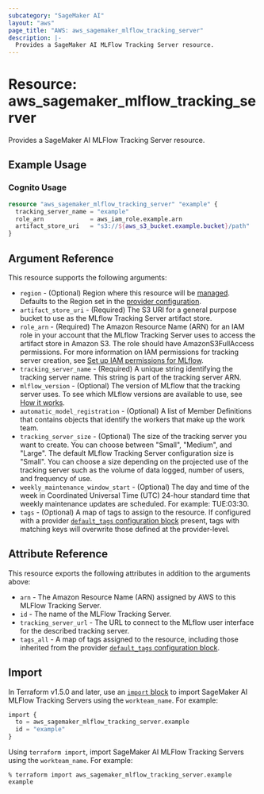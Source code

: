 ```yaml
---
subcategory: "SageMaker AI"
layout: "aws"
page_title: "AWS: aws_sagemaker_mlflow_tracking_server"
description: |-
  Provides a SageMaker AI MLFlow Tracking Server resource.
---
```


# Resource: aws_sagemaker_mlflow_tracking_server

Provides a SageMaker AI MLFlow Tracking Server resource.

## Example Usage

### Cognito Usage

```terraform
resource "aws_sagemaker_mlflow_tracking_server" "example" {
  tracking_server_name = "example"
  role_arn             = aws_iam_role.example.arn
  artifact_store_uri   = "s3://${aws_s3_bucket.example.bucket}/path"
}
```

## Argument Reference

This resource supports the following arguments:

* `region` - (Optional) Region where this resource will be [managed](https://docs.aws.amazon.com/general/latest/gr/rande.html#regional-endpoints). Defaults to the Region set in the [provider configuration](https://registry.terraform.io/providers/hashicorp/aws/latest/docs#aws-configuration-reference).
* `artifact_store_uri` - (Required) The S3 URI for a general purpose bucket to use as the MLflow Tracking Server artifact store.
* `role_arn` - (Required) The Amazon Resource Name (ARN) for an IAM role in your account that the MLflow Tracking Server uses to access the artifact store in Amazon S3. The role should have AmazonS3FullAccess permissions. For more information on IAM permissions for tracking server creation, see [Set up IAM permissions for MLflow](https://docs.aws.amazon.com/sagemaker/latest/dg/mlflow-create-tracking-server-iam.html).
* `tracking_server_name` - (Required) A unique string identifying the tracking server name. This string is part of the tracking server ARN.
* `mlflow_version` - (Optional) The version of MLflow that the tracking server uses. To see which MLflow versions are available to use, see [How it works](https://docs.aws.amazon.com/sagemaker/latest/dg/mlflow.html#mlflow-create-tracking-server-how-it-works).
* `automatic_model_registration` - (Optional) A list of Member Definitions that contains objects that identify the workers that make up the work team.
* `tracking_server_size` - (Optional) The size of the tracking server you want to create. You can choose between "Small", "Medium", and "Large". The default MLflow Tracking Server configuration size is "Small". You can choose a size depending on the projected use of the tracking server such as the volume of data logged, number of users, and frequency of use.
* `weekly_maintenance_window_start` - (Optional) The day and time of the week in Coordinated Universal Time (UTC) 24-hour standard time that weekly maintenance updates are scheduled. For example: TUE:03:30.
* `tags` - (Optional) A map of tags to assign to the resource. If configured with a provider [`default_tags` configuration block](https://registry.terraform.io/providers/hashicorp/aws/latest/docs#default_tags-configuration-block) present, tags with matching keys will overwrite those defined at the provider-level.

## Attribute Reference

This resource exports the following attributes in addition to the arguments above:

* `arn` - The Amazon Resource Name (ARN) assigned by AWS to this MLFlow Tracking Server.
* `id` - The name of the MLFlow Tracking Server.
* `tracking_server_url` - The URL to connect to the MLflow user interface for the described tracking server.
* `tags_all` - A map of tags assigned to the resource, including those inherited from the provider [`default_tags` configuration block](https://registry.terraform.io/providers/hashicorp/aws/latest/docs#default_tags-configuration-block).

## Import

In Terraform v1.5.0 and later, use an [`import` block](https://developer.hashicorp.com/terraform/language/import) to import SageMaker AI MLFlow Tracking Servers using the `workteam_name`. For example:

```terraform
import {
  to = aws_sagemaker_mlflow_tracking_server.example
  id = "example"
}
```

Using `terraform import`, import SageMaker AI MLFlow Tracking Servers using the `workteam_name`. For example:

```console
% terraform import aws_sagemaker_mlflow_tracking_server.example example
```
